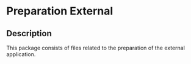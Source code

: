 <!-- (c) https://github.com/MontiCore/monticore -->
# Preparation External

## Description
This package consists of files related to the preparation of the external application.
